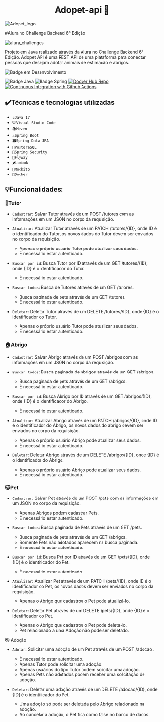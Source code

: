 <h1 align="center"> Adopet-api 🤖 </h1>
 
![Adopet_logo](https://user-images.githubusercontent.com/83513696/235794536-40d4c777-ff31-4bb5-8a23-df0f73a1fb5d.png) 

#Alura no Challenge Backend 6ª Edição

![alura_challenges](https://user-images.githubusercontent.com/83513696/235794427-a9e2c870-d132-41a4-9dd1-8122a6cf1c71.jpg)

Projeto em Java realizado através da Alura no Challenge Backend 6ª Edição. Adopet API é uma REST API de uma plataforma para conectar pessoas que desejam adotar animais de estimação e abrigos.

![Badge em Desenvolvimento](http://img.shields.io/static/v1?label=STATUS&message=EM%20DESENVOLVIMENTO&color=GREEN&style=for-the-badge)

![Badge Java](https://camo.githubusercontent.com/80db829f48ed5c5c3d48d6a3d864ff175b0e6cc6c5a12fcceaf5e14396f2bd6c/68747470733a2f2f696d672e736869656c64732e696f2f7374617469632f76313f6c6162656c3d4a617661266d6573736167653d313726636f6c6f723d6f72616e6765267374796c653d666f722d7468652d6261646765266c6f676f3d6a617661)
![Badge Spring](https://camo.githubusercontent.com/0b4c1a53e58ff8a484caf1c09d0832ddf6ad68a419d8d51611ff030f0e4f61bc/68747470733a2f2f696d672e736869656c64732e696f2f7374617469632f76313f6c6162656c3d537072696e67626f6f74266d6573736167653d76332e302e3526636f6c6f723d627269676874677265656e267374796c653d666f722d7468652d6261646765266c6f676f3d737072696e67)
[![Docker Hub Repo](https://img.shields.io/docker/pulls/fernandesrh/api-adopet.svg)](https://hub.docker.com/repository/docker/fernandesrh/api-adopet)
[![Continuous Integration with Github Actions](https://github.com/RodrigoFernandes79/adopet-api/actions/workflows/continuous_integration.yml/badge.svg)](https://github.com/RodrigoFernandes79/adopet-api/actions/workflows/continuous_integration.yml)
## ✔️Técnicas e tecnologias utilizadas
- `☕Java 17`
- `💻Visual Studio Code`
- `📚Maven`
- `♨️Spring Boot`
- `🗃️Spring Data JPA`
- `🐘PostgreSQL`
- `🔐Spring Security`
- `🪽Flyway`
- `🌶️Lombok`
- `🧋Mockito`
- `🐋Docker`

## 💡Funcionalidades:

### 👤Tutor

- `Cadastrar`: Salvar Tutor através de um POST /tutores com as informações em um JSON no corpo da requisição.

- `Atualizar`: Atualizar Tutor através de um PATCH /tutores/{ID}, onde ID é o identificador do Tutor, os novos dados do Tutor devem ser enviados no corpo da requisição.

     * Apenas o próprio usuário Tutor pode atualizar seus dados. 
     * É necessário estar autenticado. 

- `Buscar por id`: Busca Tutor por ID através de um GET /tutores/{ID}, onde {ID} é o identificador do Tutor.

     * É necessário estar autenticado.

- `Buscar todos`: Busca de Tutores através de um GET /tutores.

     * Busca paginada de pets através de um GET /tutores.
     * É necessário estar autenticado.

- `Deletar`: Deletar Tutor através de um DELETE /tutores/{ID}, onde {ID} é o identificador do Tutor.

    * Apenas o próprio usuário Tutor pode atualizar seus dados. 
    * É necessário estar autenticado. 

### 🏠Abrigo

- `Cadastrar`: Salvar Abrigo através de um POST /abrigos com as informações em um JSON no corpo da requisição.

- `Buscar todos`: Busca paginada de abrigos através de um GET /abrigos.
    
    * Busca paginada de pets através de um GET /abrigos.
    * É necessário estar autenticado.

- `Buscar por id`: Busca Abrigo por ID através de um GET /abrigos/{ID}, onde {ID} é o identificador do Abrigo.

    * É necessário estar autenticado.

- `Atualizar`: Atualizar Abrigo através de um PATCH /abrigos/{ID}, onde ID é o identificador do Abrigo, os novos dados do abrigo devem ser enviados no corpo da requisição.

    * Apenas o próprio usuário Abrigo pode atualizar seus dados.
    * É necessário estar autenticado.

- `Deletar`: Deletar Abrigo através de um DELETE /abrigos/{ID}, onde {ID} é o identificador do Abrigo.

    * Apenas o próprio usuário Abrigo pode atualizar seus dados.
    * É necessário estar autenticado.
     
 ### 🐱Pet
 
- `Cadastrar`: Salvar Pet através de um POST /pets com as informações em um JSON no corpo da requisição.

    * Apenas Abrigos podem cadastrar Pets.
    * É necessário estar autenticado.
    
- `Buscar todos`: Busca paginada de Pets através de um GET /pets.
    
    * Busca paginada de pets através de um GET /abrigos.
    * Somente Pets não adotados aparecem na busca paginada.
    * É necessário estar autenticado.
     
- `Buscar por id`: Busca Pet por ID através de um GET /pets/{ID}, onde {ID} é o identificador do Pet.

    * É necessário estar autenticado.
    
- `Atualizar`: Atualizar Pet através de um PATCH /pets/{ID}, onde ID é o identificador do Pet, os novos dados devem ser enviados no corpo da requisição.
    
    * Apenas o Abrigo que cadastrou o Pet pode atualizá-lo.
     
- `Deletar`: Deletar Pet através de um DELETE /pets/{ID}, onde {ID} é o identificador do Pet.

    * Apenas o Abrigo que cadastrou o Pet pode deleta-lo.
    * Pet relacionado a uma Adoção não pode ser deletado.
    
😻 Adoção

- `Adotar`: Solicitar uma adoção de um Pet através de um POST /adocao . 
   
    * É necessário estar autenticado. 
    * Apenas Tutor pode solicitar uma adoção.
    * Apenas usuários do tipo Tutor podem solicitar uma adoção.
    * Apenas Pets não adotados podem receber uma solicitação de adoção.

- `Deletar`: Deletar uma adoção através de um DELETE /adocao/{ID}, onde {ID} é o identificador do Pet.

    * Uma adoção só pode ser deletada pelo Abrigo relacionado na adoção.
    * Ao cancelar a adoção, o Pet fica como false no banco de dados.
